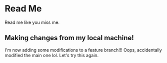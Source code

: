 # Read Me

Read me like you miss me.

## Making changes from my local machine!

I'm now adding some modifications to a feature branch!!!
Oops, accidentally modified the main one lol. Let's try this again.
